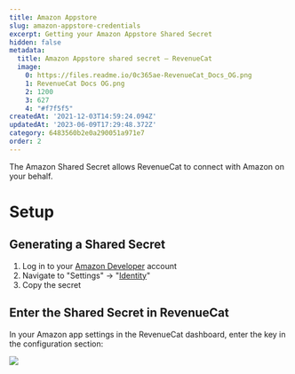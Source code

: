 ```yaml
---
title: Amazon Appstore
slug: amazon-appstore-credentials
excerpt: Getting your Amazon Appstore Shared Secret
hidden: false
metadata:
  title: Amazon Appstore shared secret – RevenueCat
  image:
    0: https://files.readme.io/0c365ae-RevenueCat_Docs_OG.png
    1: RevenueCat Docs OG.png
    2: 1200
    3: 627
    4: "#f7f5f5"
createdAt: '2021-12-03T14:59:24.094Z'
updatedAt: '2023-06-09T17:29:48.372Z'
category: 6483560b2e0a290051a971e7
order: 2
---
```

The Amazon Shared Secret allows RevenueCat to connect with Amazon on your behalf. 

# Setup

## Generating a Shared Secret

1. Log in to your [Amazon Developer](https://developer.amazon.com/) account
2. Navigate to "Settings" -> "[Identity](https://developer.amazon.com/settings/console/sdk/shared-key)"
3. Copy the secret

## Enter the Shared Secret in RevenueCat

In your Amazon app settings in the RevenueCat dashboard, enter the key in the configuration section:

![](https://files.readme.io/57d36db-app.revenuecat.com_projects_85ff18c7_apps_appefe5647c50_1.png)